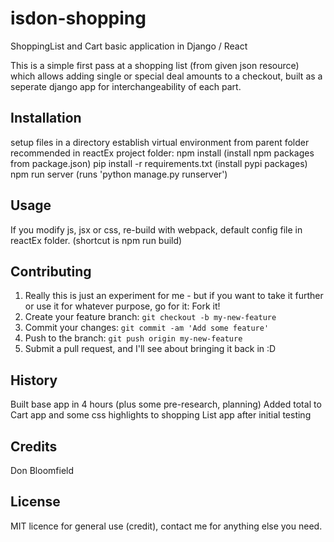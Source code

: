 # isdon-shopping
ShoppingList and Cart basic application in Django / React

This is a simple first pass at a shopping list (from given json resource) which allows adding single or special deal amounts to a checkout, built as a seperate django app for interchangeability of each part.

## Installation

setup files in a directory
establish virtual environment <virtualenv> from parent folder recommended
in reactEx project folder:
npm install		(install npm packages from package.json)
pip install -r requirements.txt  (install pypi packages)
npm run server (runs 'python manage.py runserver')

## Usage

If you modify js, jsx or css, re-build with webpack, default config file in reactEx folder.    (shortcut is npm run build)

## Contributing

1. Really this is just an experiment for me - but if you want to take it further or use it for whatever purpose, go for it:   Fork it!
2. Create your feature branch: `git checkout -b my-new-feature`
3. Commit your changes: `git commit -am 'Add some feature'`
4. Push to the branch: `git push origin my-new-feature`
5. Submit a pull request, and I'll see about bringing it back in :D

## History

Built base app in 4 hours (plus some pre-research, planning)
Added total to Cart app and some css highlights to shopping List app after initial testing

## Credits

Don Bloomfield

## License

MIT licence for general use (credit), contact me for anything else you need.
